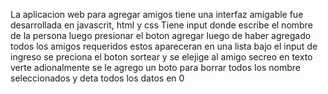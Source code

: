 La aplicacion web para agregar amigos tiene una interfaz amigable 
fue desarrollada en javascrit, html y css
Tiene input donde escribe el nombre de la persona luego presionar el boton agregar
luego de haber agregado todos los amigos requeridos estos apareceran en una lista
bajo el input de ingreso 
se preciona el boton sortear y se elejige al amigo secreo en texto verte
adionalmente se le agrego un boto para borrar todos los nombre seleccionados
y deta todos los datos en 0
